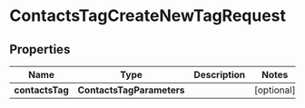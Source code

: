 

# ContactsTagCreateNewTagRequest


## Properties

| Name | Type | Description | Notes |
|------------ | ------------- | ------------- | -------------|
|**contactsTag** | **ContactsTagParameters** |  |  [optional] |



